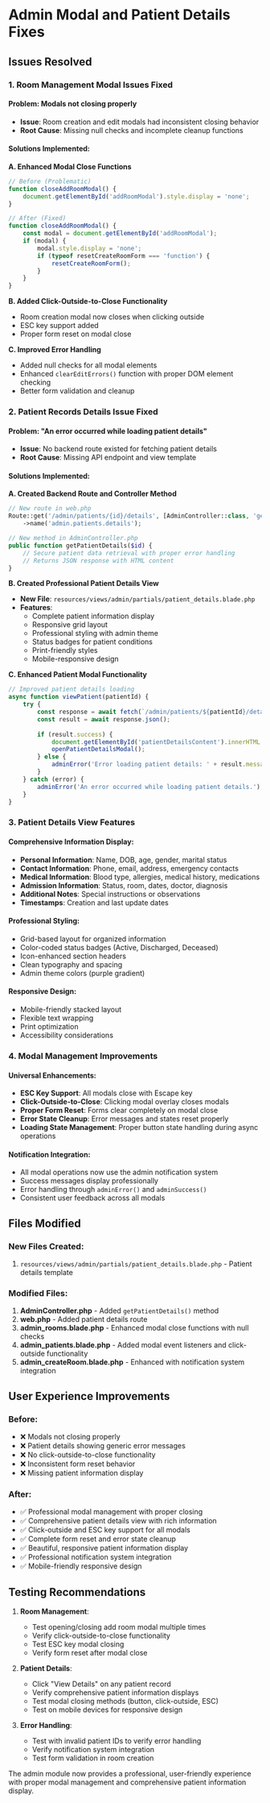 # Admin Modal and Patient Details Fixes

## Issues Resolved

### 1. Room Management Modal Issues Fixed

#### Problem: Modals not closing properly
- **Issue**: Room creation and edit modals had inconsistent closing behavior
- **Root Cause**: Missing null checks and incomplete cleanup functions

#### Solutions Implemented:

**A. Enhanced Modal Close Functions**
```javascript
// Before (Problematic)
function closeAddRoomModal() {
    document.getElementById('addRoomModal').style.display = 'none';
}

// After (Fixed)
function closeAddRoomModal() {
    const modal = document.getElementById('addRoomModal');
    if (modal) {
        modal.style.display = 'none';
        if (typeof resetCreateRoomForm === 'function') {
            resetCreateRoomForm();
        }
    }
}
```

**B. Added Click-Outside-to-Close Functionality**
- Room creation modal now closes when clicking outside
- ESC key support added
- Proper form reset on modal close

**C. Improved Error Handling**
- Added null checks for all modal elements
- Enhanced `clearEditErrors()` function with proper DOM element checking
- Better form validation and cleanup

### 2. Patient Records Details Issue Fixed

#### Problem: "An error occurred while loading patient details"
- **Issue**: No backend route existed for fetching patient details
- **Root Cause**: Missing API endpoint and view template

#### Solutions Implemented:

**A. Created Backend Route and Controller Method**
```php
// New route in web.php
Route::get('/admin/patients/{id}/details', [AdminController::class, 'getPatientDetails'])
    ->name('admin.patients.details');

// New method in AdminController.php
public function getPatientDetails($id) {
    // Secure patient data retrieval with proper error handling
    // Returns JSON response with HTML content
}
```

**B. Created Professional Patient Details View**
- **New File**: `resources/views/admin/partials/patient_details.blade.php`
- **Features**:
  - Complete patient information display
  - Responsive grid layout
  - Professional styling with admin theme
  - Status badges for patient conditions
  - Print-friendly styles
  - Mobile-responsive design

**C. Enhanced Patient Modal Functionality**
```javascript
// Improved patient details loading
async function viewPatient(patientId) {
    try {
        const response = await fetch(`/admin/patients/${patientId}/details`);
        const result = await response.json();
        
        if (result.success) {
            document.getElementById('patientDetailsContent').innerHTML = result.html;
            openPatientDetailsModal();
        } else {
            adminError('Error loading patient details: ' + result.message);
        }
    } catch (error) {
        adminError('An error occurred while loading patient details.');
    }
}
```

### 3. Patient Details View Features

#### Comprehensive Information Display:
- **Personal Information**: Name, DOB, age, gender, marital status
- **Contact Information**: Phone, email, address, emergency contacts
- **Medical Information**: Blood type, allergies, medical history, medications
- **Admission Information**: Status, room, dates, doctor, diagnosis
- **Additional Notes**: Special instructions or observations
- **Timestamps**: Creation and last update dates

#### Professional Styling:
- Grid-based layout for organized information
- Color-coded status badges (Active, Discharged, Deceased)
- Icon-enhanced section headers
- Clean typography and spacing
- Admin theme colors (purple gradient)

#### Responsive Design:
- Mobile-friendly stacked layout
- Flexible text wrapping
- Print optimization
- Accessibility considerations

### 4. Modal Management Improvements

#### Universal Enhancements:
- **ESC Key Support**: All modals close with Escape key
- **Click-Outside-to-Close**: Clicking modal overlay closes modals
- **Proper Form Reset**: Forms clear completely on modal close
- **Error State Cleanup**: Error messages and states reset properly
- **Loading State Management**: Proper button state handling during async operations

#### Notification Integration:
- All modal operations now use the admin notification system
- Success messages display professionally
- Error handling through `adminError()` and `adminSuccess()`
- Consistent user feedback across all modals

## Files Modified

### New Files Created:
1. `resources/views/admin/partials/patient_details.blade.php` - Patient details template

### Modified Files:
1. **AdminController.php** - Added `getPatientDetails()` method
2. **web.php** - Added patient details route
3. **admin_rooms.blade.php** - Enhanced modal close functions with null checks
4. **admin_patients.blade.php** - Added modal event listeners and click-outside functionality
5. **admin_createRoom.blade.php** - Enhanced with notification system integration

## User Experience Improvements

### Before:
- ❌ Modals not closing properly
- ❌ Patient details showing generic error messages
- ❌ No click-outside-to-close functionality
- ❌ Inconsistent form reset behavior
- ❌ Missing patient information display

### After:
- ✅ Professional modal management with proper closing
- ✅ Comprehensive patient details view with rich information
- ✅ Click-outside and ESC key support for all modals
- ✅ Complete form reset and error state cleanup
- ✅ Beautiful, responsive patient information display
- ✅ Professional notification system integration
- ✅ Mobile-friendly responsive design

## Testing Recommendations

1. **Room Management**:
   - Test opening/closing add room modal multiple times
   - Verify click-outside-to-close functionality
   - Test ESC key modal closing
   - Verify form reset after modal close

2. **Patient Details**:
   - Click "View Details" on any patient record
   - Verify comprehensive patient information displays
   - Test modal closing methods (button, click-outside, ESC)
   - Test on mobile devices for responsive design

3. **Error Handling**:
   - Test with invalid patient IDs to verify error handling
   - Verify notification system integration
   - Test form validation in room creation

The admin module now provides a professional, user-friendly experience with proper modal management and comprehensive patient information display.